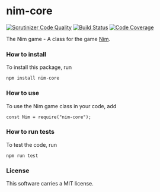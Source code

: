 # nim-core


[![Scrutinizer Code Quality](https://scrutinizer-ci.com/g/mafd16/nim-core/badges/quality-score.png?b=master)](https://scrutinizer-ci.com/g/mafd16/nim-core/?branch=master)
[![Build Status](https://scrutinizer-ci.com/g/mafd16/nim-core/badges/build.png?b=master)](https://scrutinizer-ci.com/g/mafd16/nim-core/build-status/master)
[![Code Coverage](https://scrutinizer-ci.com/g/mafd16/nim-core/badges/coverage.png?b=master)](https://scrutinizer-ci.com/g/mafd16/nim-core/?branch=master)


The Nim game - A class for the game [Nim](https://en.wikipedia.org/wiki/Nim).

### How to install

To install this package, run

```
npm install nim-core
```

### How to use

To use the Nim game class in your code, add

```
const Nim = require("nim-core");
```

### How to run tests

To test the code, run

```
npm run test
```

### License

This software carries a MIT license.
